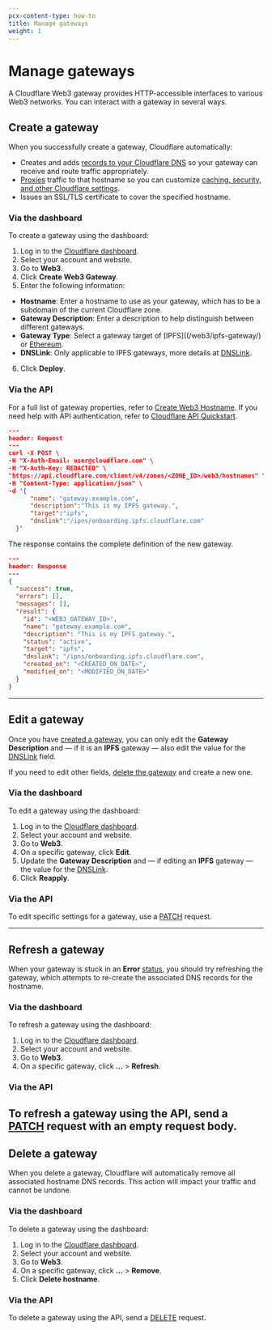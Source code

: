 ```yaml
---
pcx-content-type: how-to
title: Manage gateways
weight: 1
---
```


# Manage gateways

A Cloudflare Web3 gateway provides HTTP-accessible interfaces to various Web3 networks. You can interact with a gateway in several ways.

## Create a gateway

When you successfully create a gateway, Cloudflare automatically:
- Creates and adds [records to your Cloudflare DNS](/web3/reference/gateway-dns-records/) so your gateway can receive and route traffic appropriately.
- [Proxies](/dns/manage-dns-records/reference/proxied-dns-records/) traffic to that hostname so you can customize [caching, security, and other Cloudflare settings](/web3/how-to/customize-cloudflare-settings/).
- Issues an SSL/TLS certificate to cover the specified hostname.

### Via the dashboard

To create a gateway using the dashboard:

1. Log in to the [Cloudflare dashboard](https://dash.cloudflare.com).
2. Select your account and website.
3. Go to **Web3**.
4. Click **Create Web3 Gateway**.
5. Enter the following information:
  - **Hostname**: Enter a hostname to use as your gateway, which has to be a subdomain of the current Cloudflare zone.
  - **Gateway Description**: Enter a description to help distinguish between different gateways.
  - **Gateway Type**: Select a gateway target of [IPFS]((/web3/ipfs-gateway/) or [Ethereum](/web3/ethereum-gateway/).
  - **DNSLink**: Only applicable to IPFS gateways, more details at [DNSLink](/web3/ipfs-gateway/concepts/dnslink/).
6. Click **Deploy**.

### Via the API

For a full list of gateway properties, refer to [Create Web3 Hostname](https://api.cloudflare.com/#web3-hostname-create-web3-hostname). If you need help with API authentication, refer to [Cloudflare API Quickstart](/api/).

```json
---
header: Request
---
curl -X POST \
-H "X-Auth-Email: user@cloudflare.com" \
-H "X-Auth-Key: REDACTED" \
"https://api.cloudflare.com/client/v4/zones/<ZONE_ID>/web3/hostnames" \
-H "Content-Type: application/json" \
-d '{
      "name": "gateway.example.com",
      "description":"This is my IPFS gateway.",
      "target":"ipfs",
      "dnslink":"/ipns/onboarding.ipfs.cloudflare.com"
  }'
```

The response contains the complete definition of the new gateway.

```json
---
header: Response
---
{
  "success": true,
  "errors": [],
  "messages": [],
  "result": {
    "id": "<WEB3_GATEWAY_ID>",
    "name": "gateway.example.com",
    "description": "This is my IPFS gateway.",
    "status": "active",
    "target": "ipfs",
    "dnslink": "/ipns/onboarding.ipfs.cloudflare.com",
    "created_on": "<CREATED_ON_DATE>",
    "modified_on": "<MODIFIED_ON_DATE>"
  }
}
```

---

## Edit a gateway

Once you have [created a gateway](#create-a-gateway), you can only edit the **Gateway Description** and — if it is an **IPFS** gateway — also edit the value for the [DNSLink](/web3/ipfs-gateway/concepts/dnslink/) field.

If you need to edit other fields, [delete the gateway](#delete-a-gateway) and create a new one.

### Via the dashboard

To edit a gateway using the dashboard:

1. Log in to the [Cloudflare dashboard](https://dash.cloudflare.com).
2. Select your account and website.
3. Go to **Web3**.
4. On a specific gateway, click **Edit**.
5. Update the **Gateway Description** and — if editing an **IPFS** gateway — the value for the [DNSLink](/web3/ipfs-gateway/concepts/dnslink/).
6. Click **Reapply**.

### Via the API

To edit specific settings for a gateway, use a [PATCH](https://api.cloudflare.com/#web3-hostname-edit-web3-hostname) request.

---

## Refresh a gateway

When your gateway is stuck in an **Error** [status](/web3/reference/gateway-status/), you should try refreshing the gateway, which attempts to re-create the associated DNS records for the hostname.

### Via the dashboard

To refresh a gateway using the dashboard:

1. Log in to the [Cloudflare dashboard](https://dash.cloudflare.com).
2. Select your account and website.
3. Go to **Web3**.
4. On a specific gateway, click **...** > **Refresh**.

### Via the API

To refresh a gateway using the API, send a [PATCH](https://api.cloudflare.com/#web3-hostname-edit-web3-hostname) request with an empty request body.
---

## Delete a gateway

When you delete a gateway, Cloudflare will automatically remove all associated hostname DNS records. This action will impact your traffic and cannot be undone.

### Via the dashboard

To delete a gateway using the dashboard: 

1. Log in to the [Cloudflare dashboard](https://dash.cloudflare.com).
2. Select your account and website.
3. Go to **Web3**.
4. On a specific gateway, click **...** > **Remove**.
5. Click **Delete hostname**.

### Via the API

To delete a gateway using the API, send a [DELETE](https://api.cloudflare.com/#web3-hostname-delete-web3-hostname) request.
